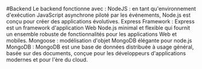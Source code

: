 #Backend
Le backend fonctionne avec : 
NodeJS : en tant qu'environnement d'exécution JavaScript asynchrone piloté par les événements, Node.js est conçu pour créer des applications évolutives.
Express Framework : Express est un framework d'application Web Node.js minimal et flexible qui fournit un ensemble robuste de fonctionnalités pour les applications Web et mobiles.
Mongoose : modélisation d'objet MongoDB élégante pour node.js
MongoDB : MongoDB est une base de données distribuée à usage général, basée sur des documents, conçue pour les développeurs d'applications modernes et pour l'ère du cloud.
